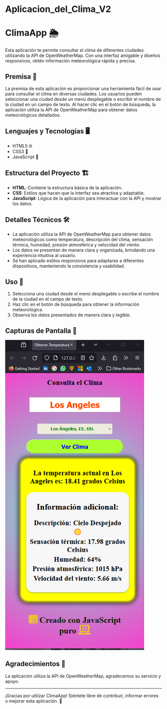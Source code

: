# Aplicacion_del_Clima_V2

# ClimaApp 🌦️

Esta aplicación te permite consultar el clima de diferentes ciudades utilizando la API de OpenWeatherMap. Con una interfaz amigable y diseños responsivos, obtén información meteorológica rápida y precisa.

## Premisa 📝

La premisa de esta aplicación es proporcionar una herramienta fácil de usar para consultar el clima en diversas ciudades. Los usuarios pueden seleccionar una ciudad desde un menú desplegable o escribir el nombre de la ciudad en un campo de texto. Al hacer clic en el botón de búsqueda, la aplicación utiliza la API de OpenWeatherMap para obtener datos meteorológicos detallados.

## Lenguajes y Tecnologías 🖥️

- HTML5 🌐
- CSS3 🎨
- JavaScript 🚀

## Estructura del Proyecto 🏗️

- **HTML**: Contiene la estructura básica de la aplicación.
- **CSS**: Estilos que hacen que la interfaz sea atractiva y adaptable.
- **JavaScript**: Lógica de la aplicación para interactuar con la API y mostrar los datos.

## Detalles Técnicos 🛠️

- La aplicación utiliza la API de OpenWeatherMap para obtener datos meteorológicos como temperatura, descripción del clima, sensación térmica, humedad, presión atmosférica y velocidad del viento.
- Los datos se presentan de manera clara y organizada, brindando una experiencia intuitiva al usuario.
- Se han aplicado estilos responsivos para adaptarse a diferentes dispositivos, manteniendo la consistencia y usabilidad.

## Uso 🚀

1. Selecciona una ciudad desde el menú desplegable o escribe el nombre de la ciudad en el campo de texto.
2. Haz clic en el botón de búsqueda para obtener la información meteorológica.
3. Observa los datos presentados de manera clara y legible.

## Capturas de Pantalla 📸

![Descripción de la imagen](movil1.png)


## Agradecimientos 🙌

La aplicación utiliza la API de OpenWeatherMap, agradecemos su servicio y apoyo.

---

¡Gracias por utilizar ClimaApp! Siéntete libre de contribuir, informar errores o mejorar esta aplicación. 🌟
